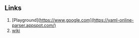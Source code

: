 ## Links

1. [Playground](https://www.google.com](https://yaml-online-parser.appspot.com/)
2. [wiki](https://en.wikipedia.org/wiki/YAML)
